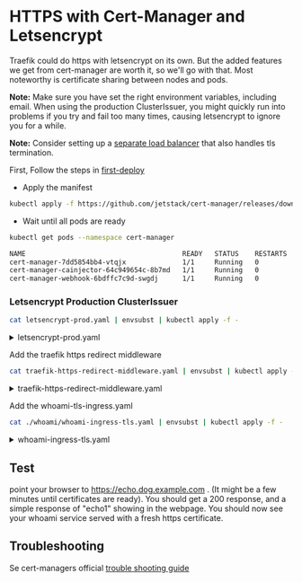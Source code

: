# HTTPS with Cert-Manager and Letsencrypt

Traefik could do https with letsencrypt on its own. But the added features we get from cert-manager are worth it, so we'll go with that. Most noteworthy is certificate sharing between nodes and pods.

**Note:** Make sure you have set the right environment variables, including email. When using the production ClusterIssuer, you might quickly run into problems if you try and fail too many times, causing letsencrypt to ignore you for a while.

**Note:** Consider setting up a [separate load balancer](external-load-balancer.md) that also handles tls termination.

First, Follow the steps in [first-deploy](first-deploy.md)

- Apply the manifest

```bash
kubectl apply -f https://github.com/jetstack/cert-manager/releases/download/v1.3.1/cert-manager.yaml
```

- Wait until all pods are ready

```bash
kubectl get pods --namespace cert-manager
```

```bash
NAME                                       READY   STATUS    RESTARTS   AGE
cert-manager-7dd5854bb4-vtqjx              1/1     Running   0          42s
cert-manager-cainjector-64c949654c-8b7md   1/1     Running   0          42s
cert-manager-webhook-6bdffc7c9d-swgdj      1/1     Running   0          42s
```

### Letsencrypt Production ClusterIssuer

```bash
cat letsencrypt-prod.yaml | envsubst | kubectl apply -f -
```

<details>
<summary>letsencrypt-prod.yaml</summary>
```
--8<-- "./manifests/letsencrypt-prod.yaml"
```
</details>

Add the traefik https redirect middleware

```bash
cat traefik-https-redirect-middleware.yaml | envsubst | kubectl apply -f -
```

<details>
<summary>traefik-https-redirect-middleware.yaml</summary>
```
--8<-- "./manifests/traefik-https-redirect-middleware.yaml"
```
</details>

Add the whoami-tls-ingress.yaml

```bash
cat ./whoami/whoami-ingress-tls.yaml | envsubst | kubectl apply -f -
```

<details>
<summary>whoami-ingress-tls.yaml  </summary>
```
--8<-- "./manifests/whoami/whoami-ingress-tls.yaml"
```
</details>

## Test

point your browser to <a href="https://echo.dog.example.com" target="_blank">https://echo.dog.example.com</a> . (It might be a few minutes until certificates are ready). You should get a 200 response, and a simple response of "echo1" showing in the webpage. You should now see your whoami service served with a fresh https certificate.

## Troubleshooting

Se cert-managers official <a href="https://cert-manager.io/docs/faq/acme/" target="_blank">trouble shooting guide</a>
